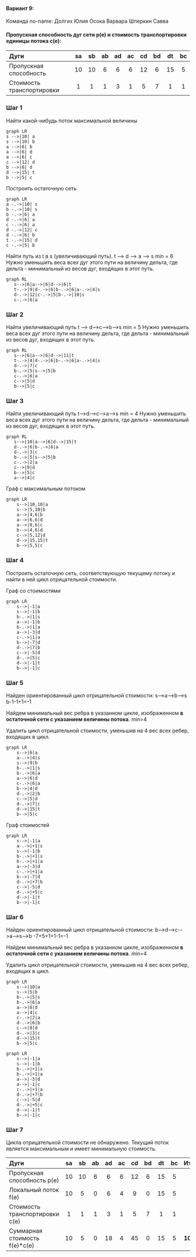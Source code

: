 #### Вариант 9:
Команда no-name:
Долгих Юлия
Осока Варвара
Шперкин Савва

#### Пропускная способность дуг сети p(e) и стоимость транспортировки  единицы потока c(e):

| Дуги                      | sa | sb | ab | ad | ac | cd | bd | dt | bc |
|:--------------------------|:--:|:--:|:--:|:--:|:--:|:--:|:--:|:--:|:--:|
| Пропускная способность    | 10 | 10 | 6  | 6  | 6  | 12 | 6  | 15 | 5  |
| Стоимость транспортировки | 1  | 1  | 1  | 3  | 1  | 5  | 7  | 1  | 1  |

 ### Шаг 1
 Найти какой-нибудь поток максимальной величины
 
 ```mermaid
 graph LR
 s -->|10| a
 s -->|10| b
 a -->|6| b
 a -->|6| d
 a -->|6| c
 c -->|12| d
 b -->|6| d
 d -->|15| t
 b -->|5| c
 ```
 Построить остаточную сеть
  ```mermaid
 graph LR
 a -.->|10| s
 b -.->|10| s
 b -.->|6| a
 d -.->|6| a
 c -.->|6| a
 d -.->|12| c
 d -.->|6| b
 t -.->|15| d
 c -.->|5| b
 ```
 Найти путь из t в s (увеличивающий путь).
 t --> d --> a --> s
 min = 6
Нужно уменьшить веса всех дуг этого пути на величину дельта, где дельта - минимальный из весов дуг, входящих в этот путь.
 
 ```mermaid
graph RL
    s-->|6|a-->|6|d-->|6|t
    t-.->|9|d-.->|6|b-.->|6|a-.->|4|s
    d-.->|12|c-.->|5|b-.->|10|s
    c-.->|6|a    
```
### Шаг 2
Найти увеличивающий путь
t --> d-->c-->b-->s
min = 5
Нужно уменьшить веса всех дуг этого пути на величину дельта, где дельта - минимальный из весов дуг, входящих в этот путь.
 
 ```mermaid
graph RL
    s-->|6|a-->|6|d-->|11|t
    t-.->|4|d-.->|6|b-.->|6|a-.->|4|s
    d-.->|7|c
    b-.->|5|s-->|5|b
    c-.->|6|a
    c-->|5|d
    b-->|5|c
```
### Шаг 3
Найти увеличивающий путь 
t-->d-->c-->a-->s
min = 4
Нужно уменьшить веса всех дуг этого пути на величину дельта, где дельта - минимальный из весов дуг, входящих в этот путь.
 ```mermaid
graph RL
    s-->|10|a-->|6|d-->|15|t
    d-.->|6|b-.->|6|a
    d-.->|3|c
    b-.->|5|s-->|5|b
    c-.->|2|a
    c-->|9|d
    b-->|5|c
    a-->|4|c
```
Граф с максимальным потоком
```mermaid
graph LR
    s-->|10,10|a
    s-->|5,10|b
    a-->|4,6|b
    a-->|6,6|d
    a-->|0,6|c
    b-->|4,6|d
    c-->|5,12|d
    d-->|15,15|t
    b-->|5,5|c
```
### Шаг 4
Построить остаточную сеть, соответствующую текущему потоку и найти в ней цикл отрицательной стоимости.


Граф со стоимостями
```mermaid
graph LR
    s-->|-1|a
    s-->|-1|b
    b-.->|1|s
    a-->|-1|b
    b-.->|1|a
    a-->|-3|d
    c-.->|1|a
    b-->|-7|d
    d-.->|7|b
    c-->|-5|d
    d-.->|5|c
    d-->|-1|t
    b-->|-1|c
```
### Шаг 5
Найден ориентированный цикл отрицательной стоимости: s-->a-->b-->s
b-1-1+1=-1

Найдем минимальный вес ребра в указанном цикле, изображенном **в остаточной сети с указанием величины потока**. min=4

Удалить цикл отрицательной стоимости, уменьшив на 4 вес всех ребер, входящих в цикл.
```mermaid
graph LR
    s-->|6|a
    a-.->|4|s
    s-->|9|b
    b-.->|1|s
    b-.->|6|a
    a-->|6|d
    c-.->|6|a
    b-->|4|d
    d-.->|2|b
    c-->|5|d
    d-.->|7|c
    d-->|15|t
    b-->|5|c
```

Граф стоимостей
```mermaid
graph LR
    s-->|-1|a
    a-.->|+1|s
    s-->|-1|b
    b-.->|+1|s
    b-.->|+1|a
    a-->|-3|d
    c-.->|+1|a
    b-->|-7|d
    d-.->|+7|b
    c-->|-5|d
    d-.->|+5|c
    d-->|-1|t
    b-->|-1|c
```
### Шаг 6
Найден ориентированный цикл отрицательной стоимости: b-->d-->c-->a-->s-->b
-7+5+1+1-1=-1

Найдем минимальный вес ребра в указанном цикле, изображенном **в остаточной сети с указанием величины потока**. min=4

Удалить цикл отрицательной стоимости, уменьшив на 4 вес всех ребер, входящих в цикл.
```mermaid
graph LR
    s-->|10|a
    s-->|5|b
    b-.->|5|s
    b-.->|6|a
    a-->|6|d
    a-->|4|c
    c-.->|2|a
    d-.->|6|b
    c-->|9|d
    d-.->|3|c
    d-->|15|t
    b-->|5|c
```

```mermaid
graph LR
    s-->|-1|a
    s-->|-1|b
    b-.->|+1|s
    b-.->|+1|a
    a-->|-3|d
    a-->|-1|c
    c-.->|+1|a
    d-.->|+7|b
    c-->|-5|d
    d-.->|+5|c
    d-->|-1|t
    b-->|-1|c
```

### Шаг 7
Цикла отрицательной стоимости не обнаружено. Текущий поток является максимальным и имеет минимальную стоимость.

| Дуги                           | sa  | sb  | ab  | ad  | ac  | cd  | bd  | dt  | bc  | Итого  |
| :----------------------------- | :-: | :-: | :-: | :-: | :-: | :-: | :-: | :-: | :-: | ------ |
| Пропускная способность p(e)    | 10  | 10  |  6  |  6  |  6  | 12  |  6  | 15  |  5  |        |
| Локальный поток f(e)           | 10  |  5  |  0  |  6  |  4  |  9  |  0  | 15  |  5  |        |
| Стоимость транспортировки c(e) |  1  |  1  |  1  |  3  |  1  |  5  |  7  |  1  |  1  |        |
| Суммарная стоимость f(e)*c(e)  | 10  |  5  |  0  | 18  |  4  | 45  |  0  | 15  |  5  | **102** |
